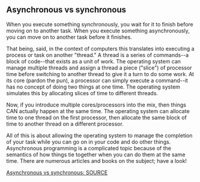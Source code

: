 ## Asynchronous vs synchronous

When you execute something synchronously, you wait for it to finish before moving on to another task. When you execute something asynchronously, you can move on to another task before it finishes.

That being, said, in the context of computers this translates into executing a process or task on another "thread." A thread is a series of commands--a block of code--that exists as a unit of work. The operating system can manage multiple threads and assign a thread a piece ("slice") of processor time before switching to another thread to give it a turn to do some work. At its core (pardon the pun), a processor can simply execute a command--it has no concept of doing two things at one time. The operating system simulates this by allocating slices of time to different threads.

Now, if you introduce multiple cores/processors into the mix, then things CAN actually happen at the same time. The operating system can allocate time to one thread on the first processor, then allocate the same block of time to another thread on a different processor.

All of this is about allowing the operating system to manage the completion of your task while you can go on in your code and do other things. Asynchronous programming is a complicated topic because of the semantics of how things tie together when you can do them at the same time. There are numerous articles and books on the subject; have a look!

[Asynchronous vs synchronous: SOURCE](http://stackoverflow.com/questions/748175/asynchronous-vs-synchronous-execution-what-does-it-really-mean)

